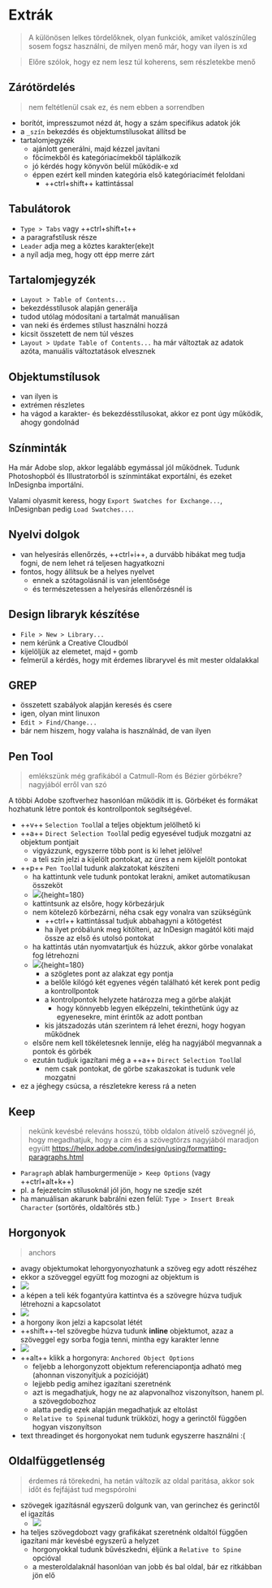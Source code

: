 # Extrák

> A különösen lelkes tördelőknek, olyan funkciók, amiket valószínűleg sosem fogsz használni, de milyen menő már, hogy van ilyen is xd

> Előre szólok, hogy ez nem lesz túl koherens, sem részletekbe menő

## Zárótördelés

> nem feltétlenül csak ez, és nem ebben a sorrendben

- borítót, impresszumot nézd át, hogy a szám specifikus adatok jók
- a `_szín` bekezdés és objektumstílusokat állítsd be
- tartalomjegyzék
    - ajánlott generálni, majd kézzel javítani
    - főcímekből és kategóriacímekből táplálkozik
    - jó kérdés hogy könyvön belül működik-e xd
    - éppen ezért kell minden kategória első kategóriacímét feloldani
        - ++ctrl+shift++ kattintással

## Tabulátorok

- `Type > Tabs` vagy ++ctrl+shift+t++ 
- a paragrafstílusk része
- `Leader` adja meg a köztes karakter(eke)t
- a nyíl adja meg, hogy ott épp merre zárt

## Tartalomjegyzék

- `Layout > Table of Contents...`
- bekezdésstílusok alapján generálja
- tudod utólag módosítani a tartalmát manuálisan
- van neki és érdemes stílust használni hozzá
- kicsit összetett de nem túl vészes
- `Layout > Update Table of Contents...` ha már változtak az adatok azóta, manuális változtatások elvesznek

## Objektumstílusok

- van ilyen is
- extrémen részletes
- ha vágod a karakter- és bekezdésstílusokat, akkor ez pont úgy működik, ahogy gondolnád

## Színminták

Ha már Adobe slop, akkor legalább egymással jól működnek. Tudunk Photoshopból és Illustratorból is színmintákat exportálni, és ezeket InDesignba importálni.

Valami olyasmit keress, hogy `Export Swatches for Exchange...`, InDesignban pedig `Load Swatches...`.

## Nyelvi dolgok

- van helyesírás ellenőrzés, ++ctrl+i++, a durvább hibákat meg tudja fogni, de nem lehet rá teljesen hagyatkozni
- fontos, hogy állítsuk be a helyes nyelvet
    - ennek a szótagolásnál is van jelentősége
    - és természetessen a helyesírás ellenőrzésnél is

## Design libraryk készítése

- `File > New > Library...`
- nem kérünk a Creative Cloudból
- kijelöljük az elemetet, majd `+` gomb
- felmerül a kérdés, hogy mit érdemes libraryvel és mit mester oldalakkal

## GREP

- összetett szabályok alapján keresés és csere
- igen, olyan mint linuxon
- `Edit > Find/Change...`
- bár nem hiszem, hogy valaha is használnád, de van ilyen

## Pen Tool

> emlékszünk még grafikából a Catmull-Rom és Bézier görbékre? nagyjából erről van szó

A többi Adobe szoftverhez hasonlóan működik itt is. Görbéket és formákat hozhatunk létre pontok és kontrollpontok segítségével.

- ++v++ `Selection Tool`lal a teljes objektum jelölhető ki
- ++a++ `Direct Selection Tool`lal pedig egyesével tudjuk mozgatni az objektum pontjait
    - vigyázzunk, egyszerre több pont is ki lehet jelölve!
    - a teli szín jelzi a kijelölt pontokat, az üres a nem kijelölt pontokat
- ++p++ `Pen Tool`lal tudunk alakzatokat készíteni
    - ha kattintunk vele tudunk pontokat lerakni, amiket automatikusan összeköt
    - ![](img/pen_lines.png){height=180}
    - kattintsunk az elsőre, hogy körbezárjuk
    - nem kötelező körbezárni, néha csak egy vonalra van szükségünk
        - ++ctrl++ kattintással tudjuk abbahagyni a kötögetést
        - ha ilyet próbálunk meg kitölteni, az InDesign magától köti majd össze az első és utolsó pontokat
    - ha kattintás után nyomvatartjuk és húzzuk, akkor görbe vonalakat fog létrehozni
    - ![](img/pen_spline.png){height=180}
        - a szögletes pont az alakzat egy pontja
        - a belőle kilógó két egyenes végén található két kerek pont pedig a kontrollpontok
        - a kontrolpontok helyzete határozza meg a görbe alakját
            - hogy könnyebb legyen elképzelni, tekinthetünk úgy az egyenesekre, mint érintők az adott pontban
        - kis játszadozás után szerintem rá lehet érezni, hogy hogyan működnek
    - elsőre nem kell tökéletesnek lennije, elég ha nagyjából megvannak a pontok és görbék
    - ezután tudjuk igazítani még a ++a++ `Direct Selection Tool`lal
        - nem csak pontokat, de görbe szakaszokat is tudunk vele mozgatni
- ez a jéghegy csúcsa, a részletekre keress rá a neten

## Keep

> nekünk kevésbé releváns
> hosszú, több oldalon átívelő szövegnél jó, hogy megadhatjuk, hogy a cím és a szövegtörzs nagyjából maradjon együtt
> https://helpx.adobe.com/indesign/using/formatting-paragraphs.html

- `Paragraph` ablak hamburgermenüje `> Keep Options` (vagy ++ctrl+alt+k++)
- pl. a fejezetcím stílusoknál jól jön, hogy ne szedje szét
- ha manuálisan akarunk babrálni ezen felül: `Type > Insert Break Character` (sortörés, oldaltörés stb.)

## Horgonyok

> anchors

- avagy objektumokat lehorgyonyozhatunk a szöveg egy adott részéhez
- ekkor a szöveggel együtt fog mozogni az objektum is
- ![](img/anchor_handle.png)
- a képen a teli kék fogantyúra kattintva és a szövegre húzva tudjuk létrehozni a kapcsolatot
- ![](img/anchor_anchor.png)
- a horgony ikon jelzi a kapcsolat létét
- ++shift++-tel szövegbe húzva tudunk **inline** objektumot, azaz a szöveggel egy sorba fogja tenni, mintha egy karakter lenne
- ![](img/anchor_inline.png)
- ++alt++ klikk a horgonyra: `Anchored Object Options`
    - feljebb a lehorgonyzott objektum referenciapontja adható meg (ahonnan viszonyítjuk a pozícióját)
    - lejjebb pedig amihez igazítani szeretnénk
    - azt is megadhatjuk, hogy ne az alapvonalhoz viszonyítson, hanem pl. a szövegdobozhoz
    - alatta pedig ezek alapján megadhatjuk az eltolást
    - `Relative to Spine`nal tudunk trükközi, hogy a gerinctől függően hogyan viszonyítson 
- text threadinget és horgonyokat nem tudunk egyszerre használni :\(

## Oldalfüggetlenség

> érdemes rá törekedni, ha netán változik az oldal paritása, akkor sok időt és fejfájást tud megspórolni

- szövegek igazításnál egyszerű dolgunk van, van gerinchez és gerinctől el igazítás
    - ![](img/spline_dependent_align.png)
- ha teljes szövegdobozt vagy grafikákat szeretnénk oldaltól függően igazítani már kevésbé egyszerű a helyzet
    - horgonyokkal tudunk bűvészkedni, éljünk a `Relative to Spine` opcióval
    - a mesteroldalaknál hasonlóan van jobb és bal oldal, bár ez ritkábban jön elő
